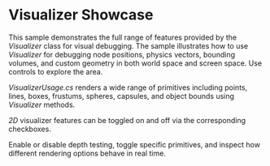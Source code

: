 # Visualizer Showcase

This sample demonstrates the full range of features provided by the *Visualizer* class for visual debugging.
The sample illustrates how to use *Visualizer* for debugging node positions, physics vectors, bounding volumes, and custom geometry in both world space and screen space. Use controls to explore the area.

*VisualizerUsage.cs* renders a wide range of primitives including points, lines, boxes, frustums, spheres, capsules, and object bounds using *Visualizer* methods.

*2D* visualizer features can be toggled on and off via the corresponding checkboxes.

Enable or disable depth testing, toggle specific primitives, and inspect how different rendering options behave in real time.